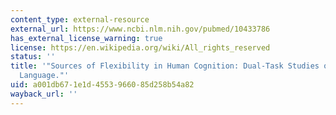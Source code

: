 ```yaml
---
content_type: external-resource
external_url: https://www.ncbi.nlm.nih.gov/pubmed/10433786
has_external_license_warning: true
license: https://en.wikipedia.org/wiki/All_rights_reserved
status: ''
title: '"Sources of Flexibility in Human Cognition: Dual-Task Studies of Space and
  Language."'
uid: a001db67-1e1d-4553-9660-85d258b54a82
wayback_url: ''
---
```

